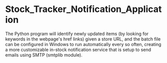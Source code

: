 # Stock_Tracker_Notification_Application
The Python program will identify newly updated items (by looking for keywords in the webpage's href links) given a store URL, and the batch file can be configured in Windows to run automatically every so often, creating a more customizable in-stock notification service that is setup to send emails using SMTP (smtplib module).

